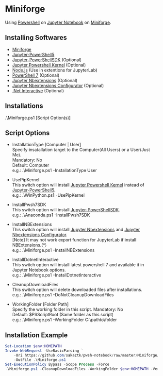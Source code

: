 # Miniforge
Using [Powershell](https://github.com/PowerShell/PowerShell) on [Jupyter Notebook](https://jupyter.org/) on [Miniforge](https://github.com/conda-forge/miniforge).  

## Installing Softwares
- [Miniforge](https://github.com/conda-forge/miniforge)
- [Jupyter-PowerShell5](https://github.com/DeepAQ/Jupyter-PowerShell5)
- [Jupyter-PowerShellSDK](https://github.com/sakaztk/Jupyter-PowerShellSDK) (Optional)
- [Jupyter Powershell Kernel](https://github.com/vors/jupyter-powershell) (Optional)
- [Node.js](https://nodejs.org/) (Use in extentions for JupyterLab)
- [PowerShell 7](https://github.com/PowerShell/PowerShell) (Optional)
- [Jupyter Nbextensions](https://github.com/ipython-contrib/jupyter_contrib_nbextensions) (Optional)
- [Jupyter Nbextensions Configurator](https://github.com/Jupyter-contrib/jupyter_nbextensions_configurator) (Optional)
- [.Net Interactive](https://github.com/dotnet/interactive) (Optional)

## Installations
.\Miniforge.ps1 [Script Option(s)]
## Script Options
 - InstallationType [Computer | User]   
Specify insatallation target to the Computer(All Users) or a User(Just Me).  
Mandatory: No  
Default: Computer  
e.g.: .\Miniforge.ps1 -InstallationType User

- UsePipKernel  
This switch option will install [Jupyter Powershell Kernel](https://github.com/vors/jupyter-powershell) instead of [Jupyter-PowerShell5](https://github.com/DeepAQ/Jupyter-PowerShell5).  
e.g.: .\WinPython.ps1 -UsePipKernel

- InstallPwsh7SDK  
This switch option will install [Jupyter-PowerShellSDK](https://github.com/sakaztk/Jupyter-PowerShellSDK).  
e.g.: .\Anaconda.ps1 -InstallPwsh7SDK

- InstallNBExtensions  
This switch option will install [Jupyter Nbextensions](https://github.com/ipython-contrib/jupyter_contrib_nbextensions) and [Jupyter Nbextensions Configurator](https://github.com/Jupyter-contrib/jupyter_nbextensions_configurator).  
[Note] It may not work export function for JupyterLab if install NBExtensions.([*](https://github.com/jupyterlab/jupyterlab-desktop/issues/465))  
e.g.: .\Miniforge.ps1 -InstallNBExtensions

- InstallDotnetInteractive  
This switch option will install latest powershell 7 and available it in Jupyter Notebook options.  
e.g.: .\Miniforge.ps1 -InstallDotnetInteractive

- CleanupDownloadFiles  
This switch option will delete downloaded files after installations.  
e.g.: .\Miniforge.ps1 -DoNotCleanupDownloadFiles

- WorkingFolder [Folder Path]  
Specify the working folder in this script.
Mandatory: No  
Default: $PSScriptRoot (Same folder as this script)  
e.g.: .\Miniforge.ps1 -WorkingFolder C:\pathto\folder

## Installation Example
``` PowerShell
Set-Location $env:HOMEPATH
Invoke-WebRequest -UseBasicParsing `
    -Uri https://github.com/sakaztk/pwsh-notebook/raw/master/Miniforge/Miniforge.ps1 `
    -OutFile .\Miniforge.ps1
Set-ExecutionPolicy Bypass -Scope Process -Force
.\Miniforge.ps1 -CleanupDownloadFiles -WorkingFolder $env:HOMEPATH -Verbose
```